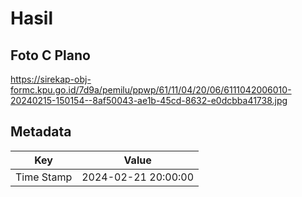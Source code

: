 # Hasil

## Foto C Plano

https://sirekap-obj-formc.kpu.go.id/7d9a/pemilu/ppwp/61/11/04/20/06/6111042006010-20240215-150154--8af50043-ae1b-45cd-8632-e0dcbba41738.jpg


## Metadata

| Key        | Value               |
| ---------- | ------------------- |
| Time Stamp | 2024-02-21 20:00:00 |



